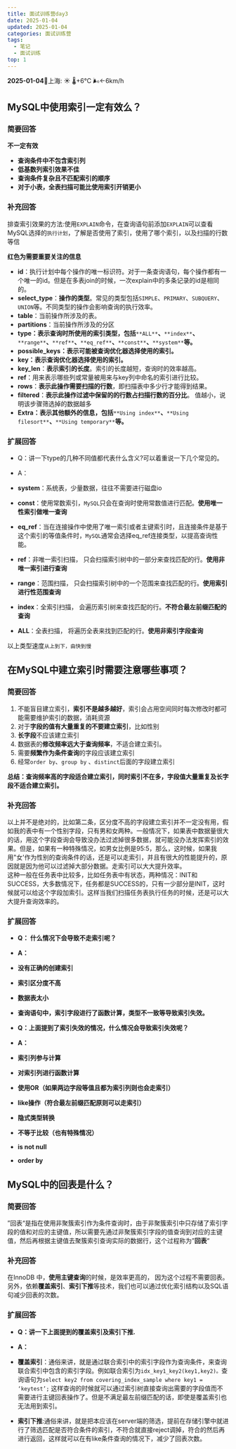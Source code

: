 ```yaml
---
title: 面试训练营day3
date: 2025-01-04
updated: 2025-01-04
categories: 面试训练营
tags:
  - 笔记
  - 面试训练
top: 1
---
```

**2025-01-04**🌱上海: ☀️   🌡️+6°C 🌬️←6km/h

## MySQL中使用索引一定有效么？

### 简要回答

**不一定有效**

- **查询条件中不包含索引列**
- **低基数列索引效果不佳**
- **查询条件复杂且不匹配索引的顺序**
- **对于小表，全表扫描可能比使用索引开销更小**

### 补充回答

排查索引效果的方法:使用`EXPLAIN`命令，在查询语句前添加`EXPLAIN`可以查看MySQL选择的`执行计划`，了解是否使用了索引，使用了哪个索引，以及扫描的行数等信

**红色为需要重要关注的信息**

- **id**：执行计划中每个操作的唯一标识符。对于一条查询语句，每个操作都有一个唯一的id。但是在多表join的时候，一次explain中的多条记录的id是相同的。
- **select_type**：**操作的类型**。常见的类型包括`SIMPLE`、`PRIMARY`、`SUBQUERY`、`UNION`等。不同类型的操作会影响查询的执行效率。
- **table**：当前操作所涉及的表。
- **partitions**：当前操作所涉及的分区
- **type：表示查询时所使用的索引类型，包括**`**ALL**`**、**`**index**`**、**`**range**`**、**`**ref**`**、**`**eq_ref**`**、**`**const**`**、**`**system**`**等。**
- **possible_keys：表示可能被查询优化器选择使用的索引。**
- **key：表示查询优化器选择使用的索引。**
- **key_len**：**表示索引的长度**。索引的长度越短，查询时的效率越高。
- **ref**：用来表示哪些列或常量被用来与key列中命名的索引进行比较。
- **rows**：**表示此操作需要扫描的行数**，即扫描表中多少行才能得到结果。
- **filtered**：**表示此操作过滤中保留的的行数占扫描行数的百分比**。 值越小，说明该步骤筛选掉的数据越多
- **Extra：表示其他额外的信息，包括**`**Using index**`**、**`**Using filesort**`**、**`**Using temporary**`**等。**

### 扩展回答

- Q：讲一下type的几种不同值都代表什么含义?可以着重说一下几个常见的。
- A：

- **system**：系统表，少量数据，往往不需要进行磁盘io
- **const**：使用常数索引，`MySQL`只会在查询时使用常数值进行匹配。**使用唯一性索引做唯一查询**
- **eq_ref**：当在连接操作中使用了唯一索引或者主键索引时，且连接条件是基于这个索引的等值条件时，`MySQL`通常会选择eq_ref连接类型，以提高查询性能。
- **ref**：非唯一索引扫描， 只会扫描索引树中的一部分来查找匹配的行。**使用非唯一索引进行查询**
- **range**：范围扫描， 只会扫描索引树中的一个范围来查找匹配的行。**使用索引进行性范围查询**
- **index**：全索引扫描， 会遍历索引树来查找匹配的行。**不符合最左前缀匹配的查询**
- **ALL**：全表扫描， 将遍历全表来找到匹配的行。**使用非索引字段查询**

以上类型速度`从上到下，由快到慢`
## 在MySQL中建立索引时需要注意哪些事项？

### 简要回答

1. 不能盲目建立索引，**索引不是越多越好**，索引会占用空间同时每次修改时都可能需要维护索引的数据，消耗资源
2. 对于**字段的值有大量重复的不要建立索引**，比如性别
3. **长字段**不应该建立索引
4. 数据表的**修改频率远大于查询频率**，不适合建立索引。
5. 需要**频繁作为条件查询**的字段应该建立索引
6. 经常`order by`、`group by` 、`distinct`后面的字段建立索引

**总结：查询频率高的字段适合建立索引，同时索引不在多，字段值大量重复及长字段不适合建立索引。**

### 补充回答

以上并不是绝对的，比如第二条，区分度不高的字段建立索引并不一定没有用，假如我的表中有一个性别字段，只有男和女两种。一般情况下，如果表中数据量很大的话，用这个字段查询会导致没办法过滤掉很多数据，就可能没办法发挥索引的效果。但是，如果有一种特殊情况，如男女比例是95:5，那么，这时候，如果我用"女'作为性别的查询条件的话，还是可以走索引，并且有很大的性能提升的，原因就是因为他可以过滤掉大部分数据。走索引可以大大提升效率。  
这种一般在任务表中比较多，比如任务表中有状态，两种情况：INIT和SUCCESS，大多数情况下，任务都是SUCCESS的，只有一少部分是INIT，这时候就可以给这个字段加索引。这样当我们扫描任务表执行任务的时候，还是可以大大提升查询效率的。

### 扩展回答

- **Q： 什么情况下会导致不走索引呢？**
- **A：**

- **没有正确的创建索引**
- **索引区分度不高**
- **数据表太小**
- **查询语句中，索引字段进行了函数计算，类型不一致等导致索引失效。**

- **Q：上面提到了索引失效的情况，什么情况会导致索引失效呢？**
- **A：**

- **索引列参与计算**
- **对索引列进行函数计算**
- **使用OR（如果两边字段等值且都为索引列则也会走索引）**
- **like操作（符合最左前缀匹配原则可以走索引）**
- **隐式类型转换**
- **不等于比较（也有特殊情况）**
- **is not null**
- **order by**
## MySQL中的回表是什么？

### 简要回答

”回表“是指在使用非聚簇索引作为条件查询时，由于非聚簇索引中只存储了索引字段的值和对应的主键值，所以需要先通过非聚簇索引字段的值查询到对应的主键值，然后再根据主键值去聚簇索引查询实际的数据行，这个过程称为”**回表**“

### 补充回答

在InnoDB 中，**使用主键查询**的时候，是效率更高的， 因为这个过程不需要回表。另外，依赖**覆盖索引**、**索引下推**等技术，我们也可以通过优化索引结构以及SQL语句减少回表的次数。

### 扩展回答

- **Q：讲一下上面提到的覆盖索引及索引下推.**
- **A：**

- **覆盖索引**：通俗来讲，就是通过联合索引中的索引字段作为查询条件，来查询联合索引中包含的索引字段。例如联合索引为`idx_key1_key2(key1,key2)。`查询语句为`select key2 from covering_index_sample where key1 = ‘keytest’;` 这样查询的时候就可以通过索引树直接查询出需要的字段值而不需要进行主键回表操作了。但是不满足最左前缀匹配的话，即使是覆盖索引也无法用到索引。
- **索引下推**:通俗来讲，就是把本应该在server端的筛选，提前在存储引擎中就进行了筛选匹配是否符合条件的索引，不符合就直接reject调掉，符合的然后再进行返回，这样就可以在有like条件查询的情况下，减少了回表次数。

